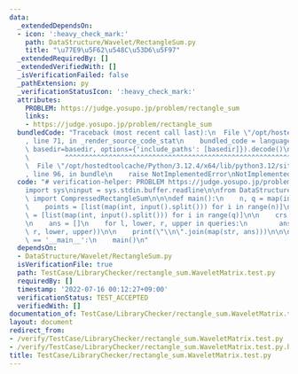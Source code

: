 ```yaml
---
data:
  _extendedDependsOn:
  - icon: ':heavy_check_mark:'
    path: DataStructure/Wavelet/RectangleSum.py
    title: "\u77E9\u5F62\u548C\u53D6\u5F97"
  _extendedRequiredBy: []
  _extendedVerifiedWith: []
  _isVerificationFailed: false
  _pathExtension: py
  _verificationStatusIcon: ':heavy_check_mark:'
  attributes:
    PROBLEM: https://judge.yosupo.jp/problem/rectangle_sum
    links:
    - https://judge.yosupo.jp/problem/rectangle_sum
  bundledCode: "Traceback (most recent call last):\n  File \"/opt/hostedtoolcache/Python/3.12.4/x64/lib/python3.12/site-packages/onlinejudge_verify/documentation/build.py\"\
    , line 71, in _render_source_code_stat\n    bundled_code = language.bundle(stat.path,\
    \ basedir=basedir, options={'include_paths': [basedir]}).decode()\n          \
    \         ^^^^^^^^^^^^^^^^^^^^^^^^^^^^^^^^^^^^^^^^^^^^^^^^^^^^^^^^^^^^^^^^^^^^^^^^^^^^^^^^^\n\
    \  File \"/opt/hostedtoolcache/Python/3.12.4/x64/lib/python3.12/site-packages/onlinejudge_verify/languages/python.py\"\
    , line 96, in bundle\n    raise NotImplementedError\nNotImplementedError\n"
  code: "# verification-helper: PROBLEM https://judge.yosupo.jp/problem/rectangle_sum\n\
    import sys\ninput = sys.stdin.buffer.readline\n\nfrom DataStructure.Wavelet.RectangleSum\
    \ import CompressedRectangleSum\n\n\ndef main():\n    n, q = map(int, input().split())\n\
    \    points = [list(map(int, input().split())) for i in range(n)]\n    queries\
    \ = [list(map(int, input().split())) for i in range(q)]\n\n    crs = CompressedRectangleSum(points)\n\
    \n    ans = []\n    for l, lower, r, upper in queries:\n        ans.append(crs.rect_sum(l,\
    \ r, lower, upper))\n\n    print(\"\\n\".join(map(str, ans)))\n\n\nif __name__\
    \ == '__main__':\n    main()\n"
  dependsOn:
  - DataStructure/Wavelet/RectangleSum.py
  isVerificationFile: true
  path: TestCase/LibraryChecker/rectangle_sum.WaveletMatrix.test.py
  requiredBy: []
  timestamp: '2022-07-16 00:12:27+09:00'
  verificationStatus: TEST_ACCEPTED
  verifiedWith: []
documentation_of: TestCase/LibraryChecker/rectangle_sum.WaveletMatrix.test.py
layout: document
redirect_from:
- /verify/TestCase/LibraryChecker/rectangle_sum.WaveletMatrix.test.py
- /verify/TestCase/LibraryChecker/rectangle_sum.WaveletMatrix.test.py.html
title: TestCase/LibraryChecker/rectangle_sum.WaveletMatrix.test.py
---
```

